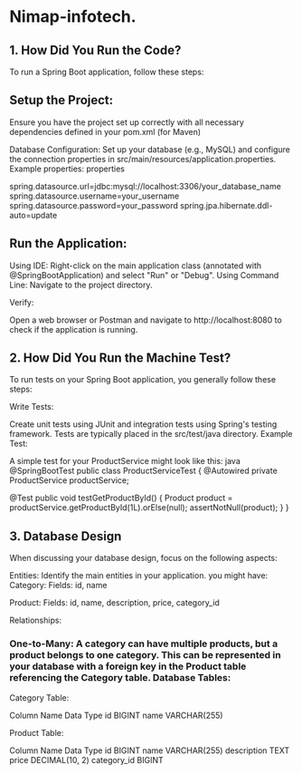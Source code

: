 # Nimap-infotech.
## 1. How Did You Run the Code?
To run a Spring Boot application, follow these steps:

## Setup the Project:
Ensure you have the project set up correctly with all necessary dependencies defined in your pom.xml (for Maven)

Database Configuration:
Set up your database (e.g., MySQL) and configure the connection properties in src/main/resources/application.properties. Example properties: properties

spring.datasource.url=jdbc:mysql://localhost:3306/your_database_name spring.datasource.username=your_username spring.datasource.password=your_password spring.jpa.hibernate.ddl-auto=update

## Run the Application:
Using IDE: Right-click on the main application class (annotated with @SpringBootApplication) and select "Run" or "Debug". Using Command Line: Navigate to the project directory.

Verify:

Open a web browser or Postman and navigate to http://localhost:8080 to check if the application is running.

## 2. How Did You Run the Machine Test?
To run tests on your Spring Boot application, you generally follow these steps:

Write Tests:

Create unit tests using JUnit and integration tests using Spring's testing framework. Tests are typically placed in the src/test/java directory. Example Test:

A simple test for your ProductService might look like this:
java @SpringBootTest public class ProductServiceTest { @Autowired private ProductService productService;

@Test
public void testGetProductById() {
    Product product = productService.getProductById(1L).orElse(null);
    assertNotNull(product);
}
}

## 3. Database Design
When discussing your database design, focus on the following aspects:

Entities:
Identify the main entities in your application. you might have: Category: Fields: id, name

Product: Fields: id, name, description, price, category_id

Relationships:

### One-to-Many: A category can have multiple products, but a product belongs to one category. This can be represented in your database with a foreign key in the Product table referencing the Category table. Database Tables:

Category Table:

Column Name Data Type id BIGINT name VARCHAR(255)

Product Table:

Column Name Data Type id BIGINT name VARCHAR(255) description TEXT price DECIMAL(10, 2) category_id BIGINT

